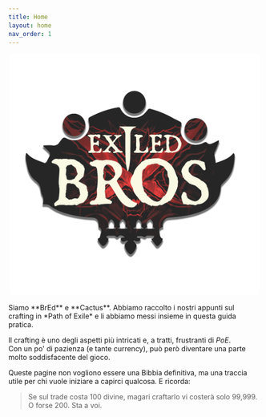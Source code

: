 ```yaml
---
title: Home
layout: home
nav_order: 1
---
```

<p align="center">
<img src="./img/exiledbros_kitava_big.png" width=500>
</p>
Siamo **BrEd** e **Cactus**.  
Abbiamo raccolto i nostri appunti sul crafting in *Path of Exile* e li abbiamo messi insieme in questa guida pratica.

Il crafting è uno degli aspetti più intricati e, a tratti, frustranti di *PoE*.  
Con un po' di pazienza (e tante currency), può però diventare una parte molto soddisfacente del gioco.

Queste pagine non vogliono essere una Bibbia definitiva, ma una traccia utile per chi vuole iniziare a capirci qualcosa. E ricorda:

> Se sul trade costa 100 divine, magari craftarlo vi costerà solo 99,999. O forse 200. Sta a voi.
